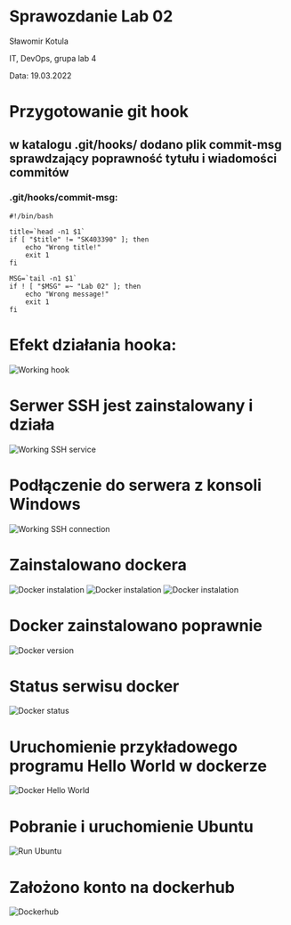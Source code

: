 # Sprawozdanie Lab 02

Sławomir Kotula

IT, DevOps, grupa lab 4

Data: 19.03.2022


# Przygotowanie git hook
## w katalogu .git/hooks/ dodano plik commit-msg sprawdzający poprawność tytułu i wiadomości commitów
### .git/hooks/commit-msg:
    #!/bin/bash

    title=`head -n1 $1`
    if [ "$title" != "SK403390" ]; then
        echo "Wrong title!"
        exit 1
    fi

    MSG=`tail -n1 $1`
    if ! [ "$MSG" =~ "Lab 02" ]; then
        echo "Wrong message!"
        exit 1
    fi

# Efekt działania hooka:
![Working hook](testingCommits.png)

# Serwer SSH jest zainstalowany i działa
![Working SSH service](SSHServerIsWorking.png)

# Podłączenie do serwera z konsoli Windows
![Working SSH connection](SSHConnected.png)

# Zainstalowano dockera
![Docker instalation](installDocker.png)
![Docker instalation](installDockerIo1.png)
![Docker instalation](installDockerIo2.png)

# Docker zainstalowano poprawnie
![Docker version](DockerVersion.png)

# Status serwisu docker
![Docker status](dockerStatus.png)

# Uruchomienie przykładowego programu Hello World w dockerze
![Docker Hello World](DockerHelloWorld.png)

# Pobranie i uruchomienie Ubuntu
![Run Ubuntu](runUbuntu.png)

# Założono konto na dockerhub
![Dockerhub](dockerHub.png)